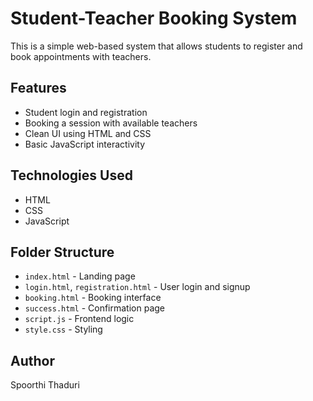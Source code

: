 # Student-Teacher Booking System

This is a simple web-based system that allows students to register and book appointments with teachers.

## Features
- Student login and registration
- Booking a session with available teachers
- Clean UI using HTML and CSS
- Basic JavaScript interactivity

## Technologies Used
- HTML
- CSS
- JavaScript

## Folder Structure
- `index.html` - Landing page
- `login.html`, `registration.html` - User login and signup
- `booking.html` - Booking interface
- `success.html` - Confirmation page
- `script.js` - Frontend logic
- `style.css` - Styling

## Author
Spoorthi Thaduri

